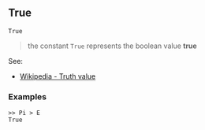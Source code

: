 ## True

```
True
```

> the constant `True` represents the boolean value **true**

See:  
* [Wikipedia - Truth value](http://en.wikipedia.org/wiki/Truth_value)

### Examples
 
```
>> Pi > E
True
```